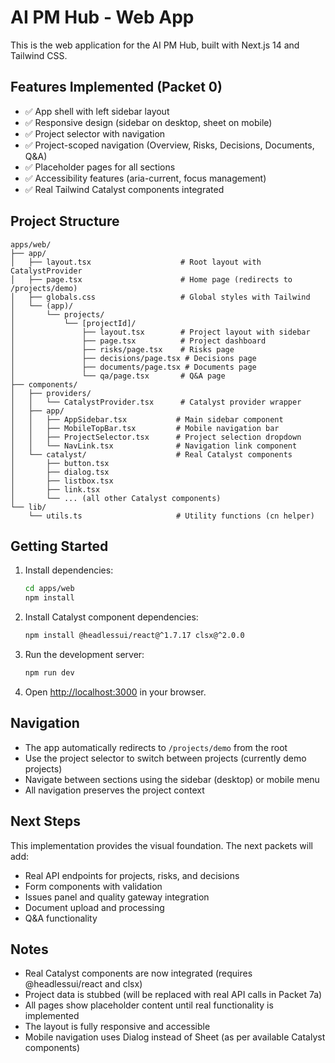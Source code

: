 # AI PM Hub - Web App

This is the web application for the AI PM Hub, built with Next.js 14 and Tailwind CSS.

## Features Implemented (Packet 0)

- ✅ App shell with left sidebar layout
- ✅ Responsive design (sidebar on desktop, sheet on mobile)
- ✅ Project selector with navigation
- ✅ Project-scoped navigation (Overview, Risks, Decisions, Documents, Q&A)
- ✅ Placeholder pages for all sections
- ✅ Accessibility features (aria-current, focus management)
- ✅ Real Tailwind Catalyst components integrated

## Project Structure

```
apps/web/
├── app/
│   ├── layout.tsx                    # Root layout with CatalystProvider
│   ├── page.tsx                      # Home page (redirects to /projects/demo)
│   ├── globals.css                   # Global styles with Tailwind
│   └── (app)/
│       └── projects/
│           └── [projectId]/
│               ├── layout.tsx        # Project layout with sidebar
│               ├── page.tsx          # Project dashboard
│               ├── risks/page.tsx    # Risks page
│               ├── decisions/page.tsx # Decisions page
│               ├── documents/page.tsx # Documents page
│               └── qa/page.tsx       # Q&A page
├── components/
│   ├── providers/
│   │   └── CatalystProvider.tsx      # Catalyst provider wrapper
│   ├── app/
│   │   ├── AppSidebar.tsx           # Main sidebar component
│   │   ├── MobileTopBar.tsx         # Mobile navigation bar
│   │   ├── ProjectSelector.tsx      # Project selection dropdown
│   │   └── NavLink.tsx              # Navigation link component
│   └── catalyst/                    # Real Catalyst components
│       ├── button.tsx
│       ├── dialog.tsx
│       ├── listbox.tsx
│       ├── link.tsx
│       └── ... (all other Catalyst components)
└── lib/
    └── utils.ts                     # Utility functions (cn helper)
```

## Getting Started

1. Install dependencies:
   ```bash
   cd apps/web
   npm install
   ```

2. Install Catalyst component dependencies:
   ```bash
   npm install @headlessui/react@^1.7.17 clsx@^2.0.0
   ```

3. Run the development server:
   ```bash
   npm run dev
   ```

4. Open [http://localhost:3000](http://localhost:3000) in your browser.

## Navigation

- The app automatically redirects to `/projects/demo` from the root
- Use the project selector to switch between projects (currently demo projects)
- Navigate between sections using the sidebar (desktop) or mobile menu
- All navigation preserves the project context

## Next Steps

This implementation provides the visual foundation. The next packets will add:
- Real API endpoints for projects, risks, and decisions
- Form components with validation
- Issues panel and quality gateway integration
- Document upload and processing
- Q&A functionality

## Notes

- Real Catalyst components are now integrated (requires @headlessui/react and clsx)
- Project data is stubbed (will be replaced with real API calls in Packet 7a)
- All pages show placeholder content until real functionality is implemented
- The layout is fully responsive and accessible
- Mobile navigation uses Dialog instead of Sheet (as per available Catalyst components)
